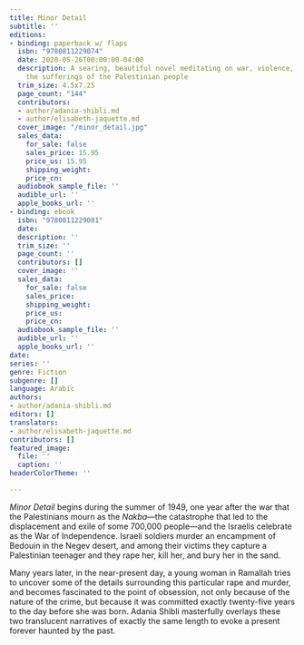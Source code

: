 ```yaml
---
title: Minor Detail
subtitle: ''
editions:
- binding: paperback w/ flaps
  isbn: "9780811229074"
  date: 2020-05-26T00:00:00-04:00
  description: A searing, beautiful novel meditating on war, violence, memory, and
    the sufferings of the Palestinian people
  trim_size: 4.5x7.25
  page_count: "144"
  contributors:
  - author/adania-shibli.md
  - author/elisabeth-jaquette.md
  cover_image: "/minor_detail.jpg"
  sales_data:
    for_sale: false
    sales_price: 15.95
    price_us: 15.95
    shipping_weight: 
    price_cn: 
  audiobook_sample_file: ''
  audible_url: ''
  apple_books_url: ''
- binding: ebook
  isbn: "9780811229081"
  date: 
  description: ''
  trim_size: ''
  page_count: ''
  contributors: []
  cover_image: ''
  sales_data:
    for_sale: false
    sales_price: 
    shipping_weight: 
    price_us: 
    price_cn: 
  audiobook_sample_file: ''
  audible_url: ''
  apple_books_url: ''
date: 
series: ''
genre: Fiction
subgenre: []
language: Arabic
authors:
- author/adania-shibli.md
editors: []
translators:
- author/elisabeth-jaquette.md
contributors: []
featured_image:
  file: ''
  caption: ''
headerColorTheme: ''

---
```

_Minor Detail_ begins during the summer of 1949, one year after the war that the Palestinians mourn as the _Nakba_—the catastrophe that led to the displacement and exile of some 700,000 people—and the Israelis celebrate as the War of Independence. Israeli soldiers murder an encampment of Bedouin in the Negev desert, and among their victims they capture a Palestinian teenager and they rape her, kill her, and bury her in the sand.

Many years later, in the near-present day, a young woman in Ramallah tries to uncover some of the details surrounding this particular rape and murder, and becomes fascinated to the point of obsession, not only because of the nature of the crime, but because it was committed exactly twenty-five years to the day before she was born. Adania Shibli masterfully overlays these two translucent narratives of exactly the same length to evoke a present forever haunted by the past.